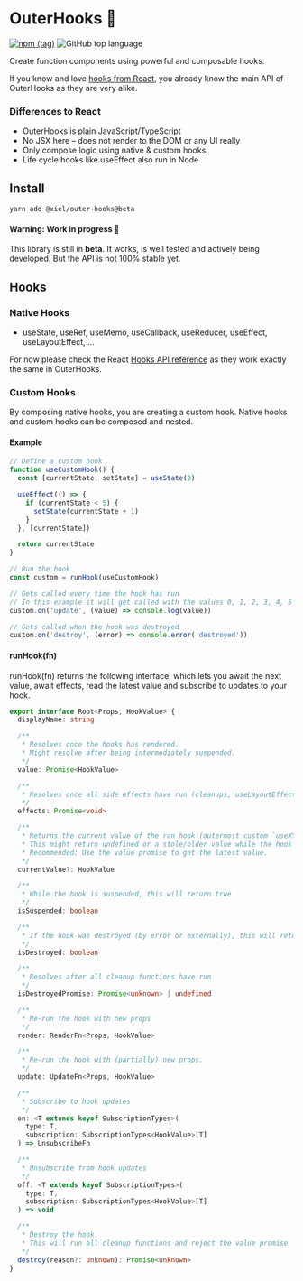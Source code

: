 

# OuterHooks 💫
[![npm (tag)](https://img.shields.io/npm/v/@xiel/outer-hooks?color=blue)](https://www.npmjs.com/package/@xiel/outer-hooks)
![GitHub top language](https://img.shields.io/github/languages/top/xiel/outer-hooks.svg)


Create function components using powerful and composable hooks.

If you know and love [hooks from React](https://reactjs.org/docs/hooks-intro.html), you already know the main API of OuterHooks as they are very alike.

### Differences to React

- OuterHooks is plain JavaScript/TypeScript
- No JSX here – does not render to the DOM or any UI really
- Only compose logic using native & custom hooks
- Life cycle hooks like useEffect also run in Node

## Install

```
yarn add @xiel/outer-hooks@beta
```

#### Warning: Work in progress 🚧

This library is still in **beta**. It works, is well tested and actively being developed. But the API is not 100% stable yet.

## Hooks

### Native Hooks

- useState, useRef, useMemo, useCallback, useReducer, useEffect, useLayoutEffect, ...

For now please check the React [Hooks API reference](https://reactjs.org/docs/hooks-reference.html) as they work exactly the same in OuterHooks.

### Custom Hooks

By composing native hooks, you are creating a custom hook. Native hooks and custom hooks can be composed and nested.

#### Example

```ts
// Define a custom hook
function useCustomHook() {
  const [currentState, setState] = useState(0)

  useEffect(() => {
    if (currentState < 5) {
      setState(currentState + 1)
    }
  }, [currentState])

  return currentState
}

// Run the hook
const custom = runHook(useCustomHook)

// Gets called every time the hook has run
// In this example it will get called with the values 0, 1, 2, 3, 4, 5
custom.on('update', (value) => console.log(value))

// Gets called when the hook was destroyed
custom.on('destroy', (error) => console.error('destroyed'))
```

#### runHook(fn)

runHook(fn) returns the following interface, which lets you await the next value, await effects, read the latest value and subscribe to updates to your hook.

```ts
export interface Root<Props, HookValue> {
  displayName: string

  /**
   * Resolves once the hooks has rendered.
   * Might resolve after being intermediately suspended.
   */
  value: Promise<HookValue>

  /**
   * Resolves once all side effects have run (cleanups, useLayoutEffects and useEffects)
   */
  effects: Promise<void>

  /**
   * Returns the current value of the ran hook (outermost custom `useXYZ` hook)
   * This might return undefined or a stole/older value while the hook is suspended.
   * Recommended: Use the value promise to get the latest value.
   */
  currentValue?: HookValue

  /**
   * While the hook is suspended, this will return true
   */
  isSuspended: boolean

  /**
   * If the hook was destroyed (by error or externally), this will return true
   */
  isDestroyed: boolean

  /**
   * Resolves after all cleanup functions have run
   */
  isDestroyedPromise: Promise<unknown> | undefined

  /**
   * Re-run the hook with new props
   */
  render: RenderFn<Props, HookValue>

  /**
   * Re-run the hook with (partially) new props.
   */
  update: UpdateFn<Props, HookValue>

  /**
   * Subscribe to hook updates
   */
  on: <T extends keyof SubscriptionTypes>(
    type: T,
    subscription: SubscriptionTypes<HookValue>[T]
  ) => UnsubscribeFn

  /**
   * Unsubscribe from hook updates
   */
  off: <T extends keyof SubscriptionTypes>(
    type: T,
    subscription: SubscriptionTypes<HookValue>[T]
  ) => void

  /**
   * Destroy the hook.
   * This will run all cleanup functions and reject the value promise
   */
  destroy(reason?: unknown): Promise<unknown>
}

```
